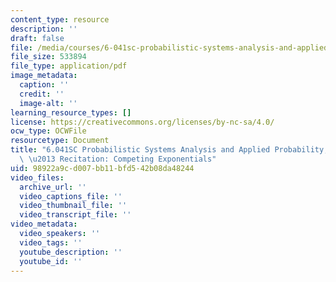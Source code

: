 ```yaml
---
content_type: resource
description: ''
draft: false
file: /media/courses/6-041sc-probabilistic-systems-analysis-and-applied-probability-fall-2013/98922a9cd007bb11bfd542b08da48244_MIT6_041SCF13_Competing_Exponentials_300k.pdf
file_size: 533894
file_type: application/pdf
image_metadata:
  caption: ''
  credit: ''
  image-alt: ''
learning_resource_types: []
license: https://creativecommons.org/licenses/by-nc-sa/4.0/
ocw_type: OCWFile
resourcetype: Document
title: "6.041SC Probabilistic Systems Analysis and Applied Probability, Fall 2013Transcript\
  \ \u2013 Recitation: Competing Exponentials"
uid: 98922a9c-d007-bb11-bfd5-42b08da48244
video_files:
  archive_url: ''
  video_captions_file: ''
  video_thumbnail_file: ''
  video_transcript_file: ''
video_metadata:
  video_speakers: ''
  video_tags: ''
  youtube_description: ''
  youtube_id: ''
---
```

